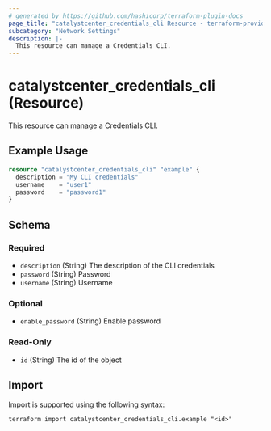 ```yaml
---
# generated by https://github.com/hashicorp/terraform-plugin-docs
page_title: "catalystcenter_credentials_cli Resource - terraform-provider-catalystcenter"
subcategory: "Network Settings"
description: |-
  This resource can manage a Credentials CLI.
---
```


# catalystcenter_credentials_cli (Resource)

This resource can manage a Credentials CLI.

## Example Usage

```terraform
resource "catalystcenter_credentials_cli" "example" {
  description = "My CLI credentials"
  username    = "user1"
  password    = "password1"
}
```

<!-- schema generated by tfplugindocs -->
## Schema

### Required

- `description` (String) The description of the CLI credentials
- `password` (String) Password
- `username` (String) Username

### Optional

- `enable_password` (String) Enable password

### Read-Only

- `id` (String) The id of the object

## Import

Import is supported using the following syntax:

```shell
terraform import catalystcenter_credentials_cli.example "<id>"
```
